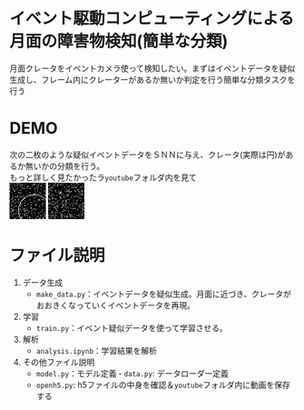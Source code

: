 
# イベント駆動コンピューティングによる月面の障害物検知(簡単な分類)

月面クレータをイベントカメラ使って検知したい。まずはイベントデータを疑似生成し、フレーム内にクレーターがあるか無いか判定を行う簡単な分類タスクを行う

# DEMO

次の二枚のような疑似イベントデータをＳＮＮに与え、クレータ(実際は円)があるか無いかの分類を行う。  
もっと詳しく見たかったラ`youtube`フォルダ内を見て  
![あり](../trash/ari.gif)
![なし](../trash/nasi.gif)

# ファイル説明
1. データ生成  
    - `make_data.py`：イベントデータを疑似生成。月面に近づき、クレータがおおきくなっていくイベントデータを再現。  
2. 学習
    - `train.py`：イベント疑似データを使って学習させる。
3. 解析
    - `analysis.ipynb`：学習結果を解析
4. その他ファイル説明
    - `model.py`：モデル定義
    ‐ `data.py`: データローダー定義
    - `openh5.py`: h5ファイルの中身を確認＆`youtube`フォルダ内に動画を保存する
